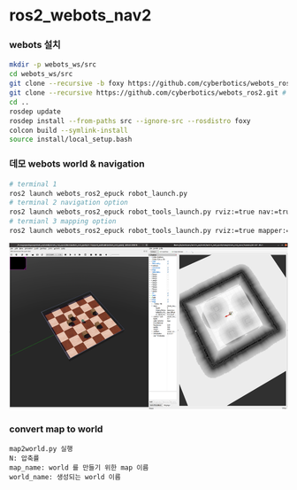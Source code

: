# ros2_webots_nav2

### **webots 설치** 
```bash
mkdir -p webots_ws/src
cd webots_ws/src
git clone --recursive -b foxy https://github.com/cyberbotics/webots_ros2.git # foxy / webotsR2021b released
git clone --recursive https://github.com/cyberbotics/webots_ros2.git # master / webotsR2022a released
cd ..
rosdep update
rosdep install --from-paths src --ignore-src --rosdistro foxy
colcon build --symlink-install
source install/local_setup.bash
```

### **데모 webots world & navigation**
```bash
# terminal 1
ros2 launch webots_ros2_epuck robot_launch.py
# terminal 2 navigation option
ros2 launch webots_ros2_epuck robot_tools_launch.py rviz:=true nav:=true
# termianl 3 mapping option
ros2 launch webots_ros2_epuck robot_tools_launch.py rviz:=true mapper:=true
```
<img src="img/demo.png" width="600" height="300">


### **convert map to world**
```
map2world.py 실행
N: 압축률
map_name: world 를 만들기 위한 map 이름
world_name: 생성되는 world 이름
```